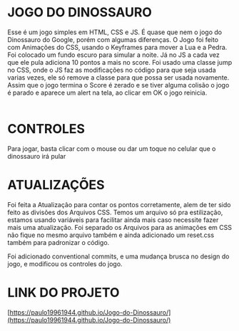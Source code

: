 # JOGO DO DINOSSAURO

Esse é um jogo simples em HTML, CSS e JS. É quase que nem o jogo do Dinossauro do Google, porém com algumas diferenças. O Jogo foi feito com Animações do CSS, usando o Keyframes para mover a Lua e a Pedra. Foi colocado um fundo escuro para simular a noite. Já no JS a cada vez que ele pula adiciona 10 pontos a mais no score. Foi usado uma classe jump no CSS, onde o JS faz as modificações no código para que seja usada varias vezes, ele só remove a classe para que possa ser usada novamente. Assim que o jogo termina o Score é zerado e se tiver alguma colisão o jogo é parado e aparece um alert na tela, ao clicar em OK o jogo reinicia.<br></br>

# CONTROLES

Para jogar, basta clicar com o mouse ou dar um toque no celular que o dinossauro irá pular

# ATUALIZAÇÕES

Foi feita a Atualização para contar os pontos corretamente, alem de ter sido feito as divisões dos Arquivos CSS. Temos um arquivo só pra estilização, estamos usando variáveis para facilitar ainda mais caso necessite fazer mais uma atualização. Foi separado os Arquivos para as animações em CSS não fique no mesmo arquivo também e ainda adicionado um reset.css também para padronizar o código.

Foi adicionado conventional commits, e uma mudança brusca no design do jogo, e modificou os controles do jogo.

# LINK DO PROJETO

[https://paulo19961944.github.io/Jogo-do-Dinossauro/](https://paulo19961944.github.io/Jogo-do-Dinossauro/)
